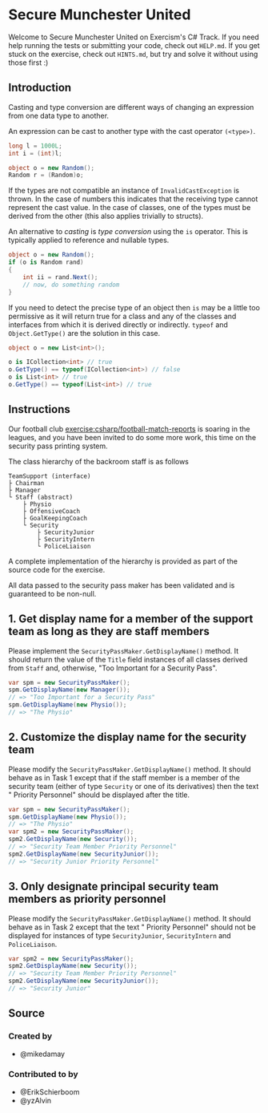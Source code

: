 # Secure Munchester United

Welcome to Secure Munchester United on Exercism's C# Track.
If you need help running the tests or submitting your code, check out `HELP.md`.
If you get stuck on the exercise, check out `HINTS.md`, but try and solve it without using those first :)

## Introduction

Casting and type conversion are different ways of changing an expression from one data type to another.

An expression can be cast to another type with the cast operator `(<type>)`.

```csharp
long l = 1000L;
int i = (int)l;

object o = new Random();
Random r = (Random)o;
```

If the types are not compatible an instance of `InvalidCastException` is thrown. In the case of numbers this indicates that the receiving type cannot represent the cast value. In the case of classes, one of the types must be derived from the other (this also applies trivially to structs).

An alternative to _casting_ is _type conversion_ using the `is` operator. This is typically applied to reference and nullable types.

```csharp
object o = new Random();
if (o is Random rand)
{
    int ii = rand.Next();
    // now, do something random
}
```

If you need to detect the precise type of an object then `is` may be a little too permissive as it will return true for a class and any of the classes and interfaces from which it is derived directly or indirectly. `typeof` and `Object.GetType()` are the solution in this case.

```csharp
object o = new List<int>();

o is ICollection<int> // true
o.GetType() == typeof(ICollection<int>) // false
o is List<int> // true
o.GetType() == typeof(List<int>) // true
```

## Instructions

Our football club [exercise:csharp/football-match-reports]() is soaring in the leagues, and you have been invited to do some more work, this time on the security pass printing system.

The class hierarchy of the backroom staff is as follows

```
TeamSupport (interface)
├ Chairman
├ Manager
└ Staff (abstract)
    ├ Physio
    ├ OffensiveCoach
    ├ GoalKeepingCoach
    └ Security
        ├ SecurityJunior
        ├ SecurityIntern
        └ PoliceLiaison
```

A complete implementation of the hierarchy is provided as part of the source code for the exercise.

All data passed to the security pass maker has been validated and is guaranteed to be non-null.

## 1. Get display name for a member of the support team as long as they are staff members

Please implement the `SecurityPassMaker.GetDisplayName()` method. It should return the value of the `Title` field instances of all classes derived from `Staff` and, otherwise, "Too Important for a Security Pass".

```csharp
var spm = new SecurityPassMaker();
spm.GetDisplayName(new Manager());
// => "Too Important for a Security Pass"
spm.GetDisplayName(new Physio());
// => "The Physio"
```

## 2. Customize the display name for the security team

Please modify the `SecurityPassMaker.GetDisplayName()` method. It should behave as in Task 1 except that if the staff member is a member of the security team (either of type `Security` or one of its derivatives) then the text " Priority Personnel" should be displayed after the title.

```csharp
var spm = new SecurityPassMaker();
spm.GetDisplayName(new Physio());
// => "The Physio"
var spm2 = new SecurityPassMaker();
spm2.GetDisplayName(new Security());
// => "Security Team Member Priority Personnel"
spm2.GetDisplayName(new SecurityJunior());
// => "Security Junior Priority Personnel"
```

## 3. Only designate principal security team members as priority personnel

Please modify the `SecurityPassMaker.GetDisplayName()` method. It should behave as in Task 2 except that the text " Priority Personnel" should not be displayed for instances of type `SecurityJunior`, `SecurityIntern` and `PoliceLiaison`.

```csharp
var spm2 = new SecurityPassMaker();
spm2.GetDisplayName(new Security());
// => "Security Team Member Priority Personnel"
spm2.GetDisplayName(new SecurityJunior());
// => "Security Junior"
```

## Source

### Created by

- @mikedamay

### Contributed to by

- @ErikSchierboom
- @yzAlvin